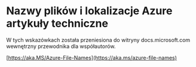 # <a name="file-names-and-locations-for-azure-technical-articles"></a>Nazwy plików i lokalizacje Azure artykuły techniczne

W tych wskazówkach została przeniesiona do witryny docs.microsoft.com wewnętrzny przewodnika dla współautorów.

[https://aka.MS/Azure-File-Names](https://aka.ms/azure-file-names)

